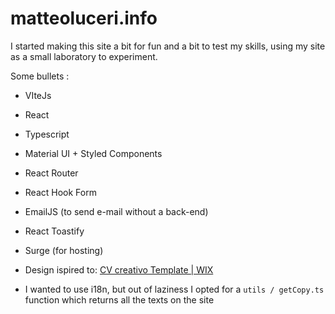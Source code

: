 # matteoluceri.info

I started making this site a bit for fun and a bit to test my skills, using my site as a small laboratory to experiment.

Some bullets :

- VIteJs

- React

- Typescript

- Material UI + Styled Components

- React Router

- React Hook Form

- EmailJS (to send e-mail without a back-end)

- React Toastify

- Surge (for hosting)

- Design ispired to: [CV creativo Template | WIX](https://it.wix.com/website-template/view/html/2846?originUrl=https%3A%2F%2Fit.wix.com%2Fwebsite%2Ftemplates%2Fhtml%2Fportfolio-cv&tpClick=view_button&esi=7f15195a-0540-42af-889b-aa3324d7b44e)

- I wanted to use i18n, but out of laziness I opted for a `utils / getCopy.ts` function which returns all the texts on the site
